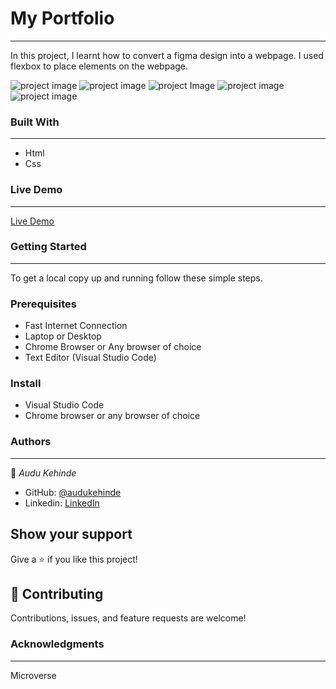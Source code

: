 # My Portfolio
---
In this project, I learnt how to convert a figma design into a webpage. I used flexbox to place elements on the webpage. 

![project image](https://github.com/audukehinde/portfolio/blob/menubranch/img/portfolio%20mobile.PNG)
![project image](https://github.com/audukehinde/portfolio/blob/menubranch/img/portfolio%20mobile2.PNG)
![project Image](https://github.com/audukehinde/portfolio/blob/footer-section/img/recent%20work.PNG)
![project image](https://github.com/audukehinde/portfolio/blob/footer-section/img/recent-work3.PNG)
![project image](https://github.com/audukehinde/portfolio/blob/footer-section/img/recent-work4.PNG)

### Built With
---
* Html
* Css

### Live Demo
---
[Live Demo](https://audukehinde.github.io/portfolio/)


### Getting Started
---
To get a local copy up and running follow these simple steps.


### Prerequisites
* Fast Internet Connection
* Laptop or Desktop
* Chrome Browser or Any browser of choice
* Text Editor (Visual Studio Code)


### Install
* Visual Studio Code
* Chrome browser or any browser of choice


### Authors
---
👤 *Audu Kehinde*

* GitHub: [@audukehinde](https://github.com/audukehindea)
* Linkedin: [LinkedIn](https://www.linkedin.com/in/kehinde-audu-a44926175/)


## Show your support

Give a ⭐ if you like this project!

## 🤝 Contributing

Contributions, issues, and feature requests are welcome!


### Acknowledgments
---
Microverse




